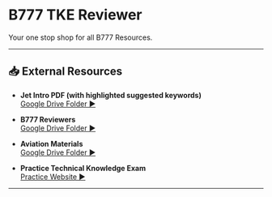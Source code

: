 # B777 TKE Reviewer

Your one stop shop for all B777 Resources.

---

## 📥 External Resources

- **Jet Intro PDF (with highlighted suggested keywords)**  
  [Google Drive Folder ▶️](https://drive.google.com/file/d/1p86E0gytOkZL64jgrexfxv0XaSjAQTAI/view?usp=sharing)

- **B777 Reviewers**  
  [Google Drive Folder ▶️](https://drive.google.com/drive/folders/1Vxexb5iGNe8ufjSCDVNTXsaA8SpkJ32P)

- **Aviation Materials**  
  [Google Drive Folder ▶️](https://drive.google.com/drive/folders/1oYYbaW6QbshQke3Happ3Iz8KaEb9UON4)

- **Practice Technical Knowledge Exam**  
  [Practice Website ▶️](https://sirlagsalot9913.github.io/B777-TKE-Reviewer/)

---
